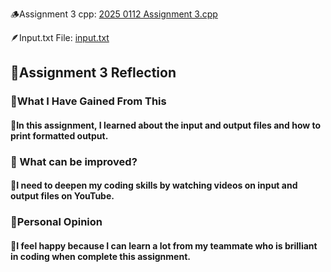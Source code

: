 🪵Assignment 3 cpp: [2025 0112 Assignment 3.cpp](https://drive.google.com/file/d/1QeoxuFGF8IjcZxnBxyN6PdrBgsoOUuFJ/view?usp=sharing)

🪶Input.txt File: [input.txt](https://drive.google.com/file/d/1ckrSjJ9vpr04zci4dUKjpsfNvBNwUla5/view?usp=sharing)

<h2>🦔Assignment 3 Reflection</h2>  
 <h3> 🧐What I Have Gained From This </h3>
<h4>🍪In this assignment, I learned about the input and output files and how to print formatted output.<h4>

 <h3>👀 What can be improved? </h3>
<h4> 🫘I need to deepen my coding skills by watching videos on input and output files on YouTube.</h4>

 <h3> 🤔Personal Opinion  </h3>
<h4>🥜I feel happy because I can learn a lot  from my teammate who is brilliant in coding when complete this assignment.<h4>
